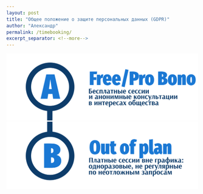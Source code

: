```yaml
---
layout: post
title: "Общее положение о защите персональных данных (GDPR)"
author: "Александр"
permalink: /timebooking/
excerpt_separator: <!--more-->
---
```


<a href="/method/">![Бронирование бесплатных сессий](/_img/A.svg)</a>
<a href="/result/">![Бронирование плантых сессий](/_img/B.svg)</a>

<!-- Calendly inline widget begin -->
<div class="calendly-inline-widget" data-url="https://calendly.com/asomatic/variable" style="min-width:600px;height:700px;"></div>
<script type="text/javascript" src="https://assets.calendly.com/assets/external/widget.js" async></script>
<!-- Calendly inline widget end -->
